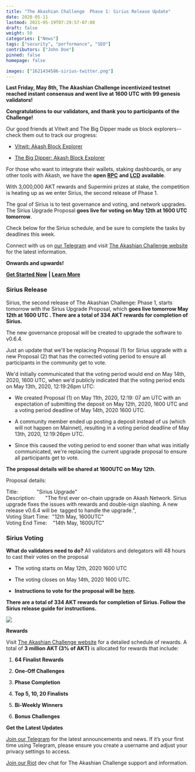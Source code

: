 ```yaml
---
title: "The Akashian Challenge  Phase 1: Sirius Release Update"
date: 2020-05-11
lastmod: 2021-05-19T07:29:57-07:00
draft: false
weight: 50
categories: ["News"]
tags: ["security", "performance", "SEO"]
contributors: ["John Doe"]
pinned: false
homepage: false

images: ["1621434586-sirius-twitter.png"]
---
```

**Last Friday, May 8th, The Akashian Challenge incentivized testnet reached instant consensus and went live at 1600 UTC with 99 genesis validators!**   
  
**Congratulations to our validators, and thank you to participants of the Challenge!**  
  
Our good friends at Vitwit and The Big Dipper made us block explorers--check them out to track our progress:

*   [Vitwit: Akash Block Explorer](https://akash.aneka.io/)
    
*   [The Big Dipper: Akash Block Explorer](https://testnet.akash.bigdipper.live/)
    

For those who want to integrate their wallets, staking dashboards, or any other tools with Akash, we have the **open** [**RPC**](http://akash-rpc.vitwit.com:26657) **and** [**LCD**](http://akash-lcd.vitwit.com:1317) **available**.

With 3,000,000 AKT rewards and Supermini prizes at stake, the competition is heating up as we enter Sirius, the second release of Phase 1.  
  
The goal of Sirius is to test governance and voting, and network upgrades. The Sirius Upgrade Proposal **goes live for voting on May 12th at 1600 UTC tomorrow**.   
  
Check below for the Sirius schedule, and be sure to complete the tasks by deadlines this week.

Connect with us on [our Telegram](https://t.me/AkashNW) and visit [The Akashian Challenge website](https://akash.network/challenge/) for the latest information.  
  
**Onwards and upwards!**

[**Get Started Now**](https://docs.akash.network/akashian/phase1) **|** [**Learn More**](https://akash.network/challenge/)

### **Sirius Release**

Sirius, the second release of The Akashian Challenge: Phase 1, starts tomorrow with the Sirius Upgrade Proposal, which **goes live tomorrow May 12th at 1600 UTC . There are a total of 334 AKT rewards for completion of Sirius.**  
  
The new governance proposal will be created to upgrade the software to v0.6.4.  
  
Just an update that we'll be replacing Proposal (1) for Sirius upgrade with a new Proposal (2) that has the corrected voting period to ensure all participants in the community get to vote.  
  
We'd initially communicated that the voting period would end on May 14th, 2020, 1600 UTC, when we'd publicly indicated that the voting period ends on May 13th, 2020, 12:19:26pm UTC:

*   We created Proposal (1) on May 11th, 2020, 12:19: 07 am UTC with an expectation of submitting the deposit on May 12th, 2020, 1600 UTC and a voting period deadline of May 14th, 2020 1600 UTC.
    
*   A community member ended up posting a deposit instead of us (which will not happen on Mainnet), resulting in a voting period deadline of May 13th, 2020, 12:19:26pm UTC.
    
*   Since this caused the voting period to end sooner than what was initially communicated, we're replacing the current upgrade proposal to ensure all participants get to vote.
    

**The proposal details will be shared at 1600UTC on May 12th**.

Proposal details:

Title:             "Sirius Upgrade"  
Description:       "The first ever on-chain upgrade on Akash Network. Sirius upgrade fixes the issues with rewards and double-sign slashing. A new release v0.6.4 will be  tagged to handle the upgrade.",  
Voting Start Time:  "12th May, 1600UTC"  
Voting End Time:    "14th May, 1600UTC"

### **Sirius Voting**

**What do validators need to do?** All validators and delegators will 48 hours to cast their votes on the proposal

*   The voting starts on May 12th, 2020 1600 UTC
    
*   The voting closes on May 14th, 2020 1600 UTC.
    
*   **Instructions to vote for the proposal will be** [**here**](https://docs.akash.network/akashian/phase1)**.**
    

**There are a total of 334 AKT rewards for completion of Sirius. Follow the Sirius release guide for instructions.**

![](https://www.datocms-assets.com/45776/1620922422-screen-shot-2020-05-11-at-12-20-24-pm.png)

**Rewards**  
  
Visit [The Akashian Challenge website](https://akash.network/blog/the-akashian-challenge-incentivized-testnet-live/) for a detailed schedule of rewards. A total of **3 million AKT (3% of AKT)** is allocated for rewards that include:

1.  **64 Finalist Rewards**
    
2.  **One-Off Challenges**
    
3.  **Phase Completion**
    
4.  **Top 5, 10, 20 Finalists**
    
5.  **Bi-Weekly Winners**
    
6.  **Bonus Challenges**
    

**Get the Latest Updates**

[Join our Telegram](https://t.me/AkashNW) for the latest announcements and news. If it’s your first time using Telegram, please ensure you create a username and adjust your privacy settings to access.  
  
[Join our Riot](https://riot.im/app/#/room/#akashnet:matrix.org) dev chat for The Akashian Challenge support and information.